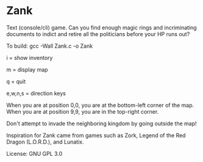 # Zank
Text (console/cli) game. Can you find enough magic rings and incriminating documents to indict and retire all the politicians before your HP runs out?

To build: gcc -Wall Zank.c -o Zank

i = show inventory

m = display map

q = quit

e,w,n,s = direction keys

When you are at position 0,0, you are at the bottom-left corner of the map.
When you are at position 9,9, you are in the top-right corner.

Don't attempt to invade the neighboring kingdom by going outside the map!

Inspiration for Zank came from games such as Zork, Legend of the Red Dragon (L.O.R.D.), and Lunatix.

License: GNU GPL 3.0
